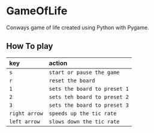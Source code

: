 # GameOfLife
Conways game of life created using Python with Pygame.



## How To play

| key | action     | 
| :-------- | :------- |
| `s` | `start or pause the game` |
| `r` | `reset the board` |
| `1` | `sets the board to preset 1` |
| `2` | `sets teh board to preset 2` |
| `3` | `sets the board to preset 3` |
| `right arrow` | `speeds up the tic rate` |
| `left arrow` | `slows down the tic rate` |
  
